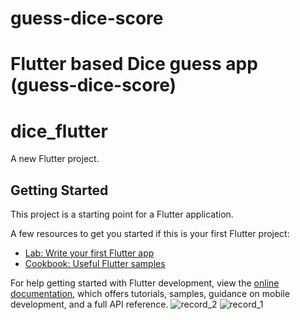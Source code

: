 # guess-dice-score
Flutter based Dice guess app
(guess-dice-score)
=======
# dice_flutter

A new Flutter project.

## Getting Started

This project is a starting point for a Flutter application.

A few resources to get you started if this is your first Flutter project:

- [Lab: Write your first Flutter app](https://docs.flutter.dev/get-started/codelab)
- [Cookbook: Useful Flutter samples](https://docs.flutter.dev/cookbook)

For help getting started with Flutter development, view the
[online documentation](https://docs.flutter.dev/), which offers tutorials,
samples, guidance on mobile development, and a full API reference.
![record_2](https://github.com/Balaji-spyder/guess-dice-score/assets/115569923/9ecfe010-a9d5-4896-9183-8c3495b3e47a)
![record_1](https://github.com/Balaji-spyder/guess-dice-score/assets/115569923/55117bb4-4d3d-4c8c-9ebe-1f03379cc908)
